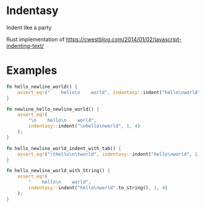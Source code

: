 # Indentasy

Indent like a party

Rust implementation of https://cwestblog.com/2014/01/02/javascript-indenting-text/

# Examples

```rust
fn hello_newline_world() {
    assert_eq!("    hello\n    world", indentasy::indent("hello\nworld", 1, 4));
}

fn newline_hello_newline_world() {
    assert_eq!(
        "\n    hello\n    world",
        indentasy::indent("\nhello\nworld", 1, 4)
    );
}

fn hello_newline_world_indent_with_tab() {
    assert_eq!("\thello\n\tworld", indentasy::indent("hello\nworld", 1, 0));
}

fn hello_newline_world_with_String() {
    assert_eq!(
        "    hello\n    world",
        indentasy::indent("hello\nworld".to_string(), 1, 4)
    );
}
```
